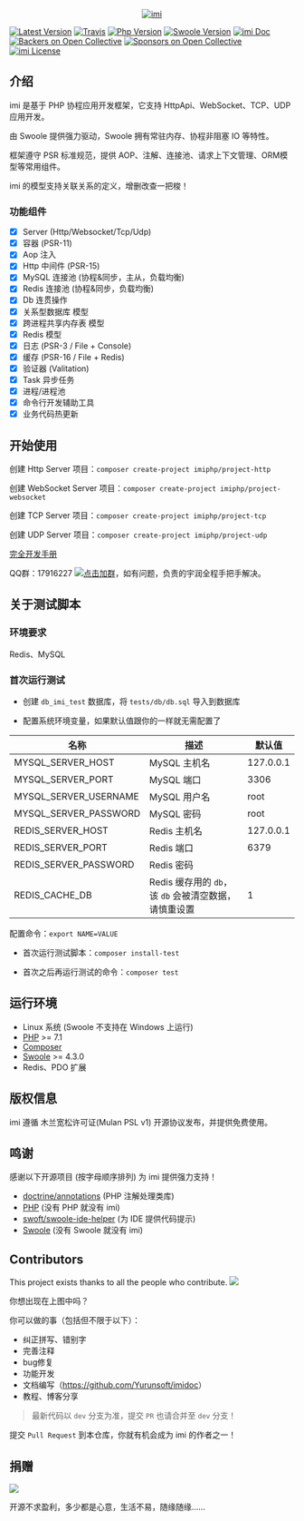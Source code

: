 <p align="center">
    <a href="https://www.imiphp.com" target="_blank">
        <img src="https://raw.githubusercontent.com/Yurunsoft/IMI/dev/res/logo.png" alt="imi" />
    </a>
</p>

[![Latest Version](https://img.shields.io/packagist/v/yurunsoft/imi.svg)](https://packagist.org/packages/yurunsoft/imi)
[![Travis](https://img.shields.io/travis/Yurunsoft/IMI.svg)](https://travis-ci.org/Yurunsoft/IMI)
[![Php Version](https://img.shields.io/badge/php-%3E=7.1-brightgreen.svg)](https://secure.php.net/)
[![Swoole Version](https://img.shields.io/badge/swoole-%3E=4.3.0-brightgreen.svg)](https://github.com/swoole/swoole-src)
[![imi Doc](https://img.shields.io/badge/docs-passing-green.svg)](https://doc.imiphp.com)
[![Backers on Open Collective](https://opencollective.com/IMI/backers/badge.svg)](#backers) 
[![Sponsors on Open Collective](https://opencollective.com/IMI/sponsors/badge.svg)](#sponsors) 
[![imi License](https://img.shields.io/github/license/Yurunsoft/imi.svg)](https://github.com/Yurunsoft/imi/blob/master/LICENSE)

## 介绍

imi 是基于 PHP 协程应用开发框架，它支持 HttpApi、WebSocket、TCP、UDP 应用开发。

由 Swoole 提供强力驱动，Swoole 拥有常驻内存、协程非阻塞 IO 等特性。

框架遵守 PSR 标准规范，提供 AOP、注解、连接池、请求上下文管理、ORM模型等常用组件。

imi 的模型支持关联关系的定义，增删改查一把梭！

### 功能组件

- [x] Server (Http/Websocket/Tcp/Udp)
- [x] 容器 (PSR-11)
- [x] Aop 注入
- [x] Http 中间件 (PSR-15)
- [x] MySQL 连接池 (协程&同步，主从，负载均衡)
- [x] Redis 连接池 (协程&同步，负载均衡)
- [x] Db 连贯操作
- [x] 关系型数据库 模型
- [x] 跨进程共享内存表 模型
- [x] Redis 模型
- [x] 日志 (PSR-3 / File + Console)
- [x] 缓存 (PSR-16 / File + Redis)
- [x] 验证器 (Valitation)
- [x] Task 异步任务
- [x] 进程/进程池
- [x] 命令行开发辅助工具
- [x] 业务代码热更新

## 开始使用

创建 Http Server 项目：`composer create-project imiphp/project-http`

创建 WebSocket Server 项目：`composer create-project imiphp/project-websocket`

创建 TCP Server 项目：`composer create-project imiphp/project-tcp`

创建 UDP Server 项目：`composer create-project imiphp/project-udp`

[完全开发手册](https://doc.imiphp.com)

QQ群：17916227 [![点击加群](https://pub.idqqimg.com/wpa/images/group.png "点击加群")](https://jq.qq.com/?_wv=1027&k=5wXf4Zq)，如有问题，负责的宇润全程手把手解决。

## 关于测试脚本

### 环境要求

Redis、MySQL

### 首次运行测试

* 创建 `db_imi_test` 数据库，将 `tests/db/db.sql` 导入到数据库

* 配置系统环境变量，如果默认值跟你的一样就无需配置了

名称 | 描述 | 默认值
-|-|-
MYSQL_SERVER_HOST | MySQL 主机名 | 127.0.0.1 |
MYSQL_SERVER_PORT | MySQL 端口 | 3306 |
MYSQL_SERVER_USERNAME | MySQL 用户名 | root |
MYSQL_SERVER_PASSWORD | MySQL 密码 | root |
REDIS_SERVER_HOST | Redis 主机名 | 127.0.0.1 |
REDIS_SERVER_PORT | Redis 端口 | 6379 |
REDIS_SERVER_PASSWORD | Redis 密码 |  |
REDIS_CACHE_DB | Redis 缓存用的 `db`，该 `db` 会被清空数据，请慎重设置 | 1 |

配置命令：`export NAME=VALUE`

* 首次运行测试脚本：`composer install-test`

* 首次之后再运行测试的命令：`composer test`

## 运行环境

- Linux 系统 (Swoole 不支持在 Windows 上运行)
- [PHP](https://php.net/) >= 7.1
- [Composer](https://getcomposer.org/)
- [Swoole](https://www.swoole.com/) >= 4.3.0
- Redis、PDO 扩展

## 版权信息

imi 遵循 木兰宽松许可证(Mulan PSL v1) 开源协议发布，并提供免费使用。

## 鸣谢

感谢以下开源项目 (按字母顺序排列) 为 imi 提供强力支持！

- [doctrine/annotations](https://github.com/doctrine/annotations) (PHP 注解处理类库)
- [PHP](https://php.net/) (没有 PHP 就没有 imi)
- [swoft/swoole-ide-helper](https://github.com/swoft-cloud/swoole-ide-helper) (为 IDE 提供代码提示)
- [Swoole](https://www.swoole.com/) (没有 Swoole 就没有 imi)

## Contributors

This project exists thanks to all the people who contribute. 
<a href="https://github.com/Yurunsoft/IMI/graphs/contributors"><img src="https://opencollective.com/IMI/contributors.svg?width=890&button=false" /></a>

你想出现在上图中吗？

你可以做的事（包括但不限于以下）：

* 纠正拼写、错别字
* 完善注释
* bug修复
* 功能开发
* 文档编写（<https://github.com/Yurunsoft/imidoc>）
* 教程、博客分享

> 最新代码以 `dev` 分支为准，提交 `PR` 也请合并至 `dev` 分支！

提交 `Pull Request` 到本仓库，你就有机会成为 imi 的作者之一！

## 捐赠

<img src="https://raw.githubusercontent.com/Yurunsoft/IMI/dev/res/pay.png"/>

开源不求盈利，多少都是心意，生活不易，随缘随缘……
